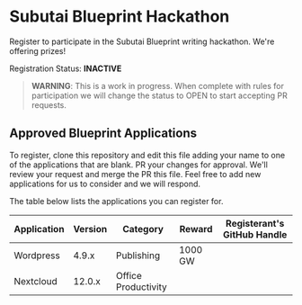 # Subutai Blueprint Hackathon
Register to participate in the Subutai Blueprint writing hackathon. We're offering prizes!

Registration Status: **INACTIVE**

> **WARNING**: This is a work in progress. When complete with rules for participation we will change the status to OPEN to start accepting PR requests.

## Approved Blueprint Applications

To register, clone this repository and edit this file adding your name to one of the applications that are blank. PR your changes for approval. We'll review your request and merge the PR this file. Feel free to add new applications for us to consider and we will respond.

The table below lists the applications you can register for.

| Application | Version |   Category                | Reward  | Registerant's GitHub Handle |
| ----------- | ------- | ------------------------- | ------- | --------------------------- |
| Wordpress   | 4.9.x   | Publishing                | 1000 GW |                             |
| Nextcloud   | 12.0.x  | Office Productivity       |         |                             |
